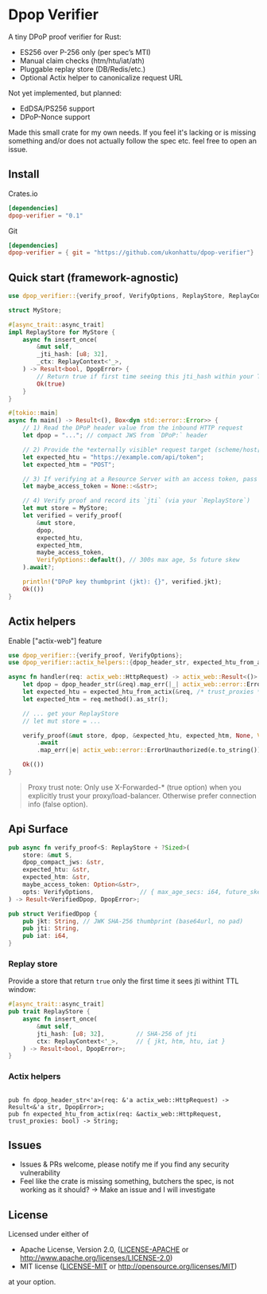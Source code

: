 
# Dpop Verifier

A tiny DPoP proof verifier for Rust:
- ES256 over P-256 only (per spec’s MTI)
- Manual claim checks (htm/htu/iat/ath)
- Pluggable replay store (DB/Redis/etc.)
- Optional Actix helper to canonicalize request URL

Not yet implemented, but planned:
- EdDSA/PS256 support
- DPoP-Nonce support

Made this small crate for my own needs. If you feel it's lacking or is missing something and/or does not actually follow the spec etc. feel free to open an issue.

## Install

Crates.io
```toml
[dependencies]
dpop-verifier = "0.1"
```

Git 
```toml
[dependencies]
dpop-verifier = { git = "https://github.com/ukonhattu/dpop-verifier"}
```

## Quick start (framework-agnostic)

```rust
use dpop_verifier::{verify_proof, VerifyOptions, ReplayStore, ReplayContext, DpopError};

struct MyStore;

#[async_trait::async_trait]
impl ReplayStore for MyStore {
    async fn insert_once(
        &mut self,
        _jti_hash: [u8; 32],
        _ctx: ReplayContext<'_>,
    ) -> Result<bool, DpopError> {
        // Return true if first time seeing this jti_hash within your TTL, else false.
        Ok(true)
    }
}

#[tokio::main]
async fn main() -> Result<(), Box<dyn std::error::Error>> {
    // 1) Read the DPoP header value from the inbound HTTP request
    let dpop = "..."; // compact JWS from `DPoP:` header

    // 2) Provide the *externally visible* request target (scheme/host[:port]/path) and method
    let expected_htu = "https://example.com/api/token";
    let expected_htm = "POST";

    // 3) If verifying at a Resource Server with an access token, pass it here (binds `ath`)
    let maybe_access_token = None::<&str>;

    // 4) Verify proof and record its `jti` (via your `ReplayStore`)
    let mut store = MyStore;
    let verified = verify_proof(
        &mut store,
        dpop,
        expected_htu,
        expected_htm,
        maybe_access_token,
        VerifyOptions::default(), // 300s max age, 5s future skew
    ).await?;

    println!("DPoP key thumbprint (jkt): {}", verified.jkt);
    Ok(())
}
```

## Actix helpers

Enable ["actix-web"] feature

```rust
use dpop_verifier::{verify_proof, VerifyOptions};
use dpop_verifier::actix_helpers::{dpop_header_str, expected_htu_from_actix};

async fn handler(req: actix_web::HttpRequest) -> actix_web::Result<()> {
    let dpop = dpop_header_str(&req).map_err(|_| actix_web::error::ErrorUnauthorized("DPoP"))?;
    let expected_htu = expected_htu_from_actix(&req, /* trust_proxies */ false); //(see proxy trust note)
    let expected_htm = req.method().as_str();

    // ... get your ReplayStore
    // let mut store = ...

    verify_proof(&mut store, dpop, &expected_htu, expected_htm, None, VerifyOptions::default())
        .await
        .map_err(|e| actix_web::error::ErrorUnauthorized(e.to_string()))?;

    Ok(())
}
```

> Proxy trust note: Only use X-Forwarded-* (true option) when you explicitly trust your proxy/load-balancer. Otherwise prefer connection info (false option).

## Api Surface
```rust
pub async fn verify_proof<S: ReplayStore + ?Sized>(
    store: &mut S,
    dpop_compact_jws: &str,
    expected_htu: &str,
    expected_htm: &str,
    maybe_access_token: Option<&str>,
    opts: VerifyOptions,             // { max_age_secs: i64, future_skew_secs: i64 } (Default: 300 / 5..120)
) -> Result<VerifiedDpop, DpopError>;

pub struct VerifiedDpop {
    pub jkt: String, // JWK SHA-256 thumbprint (base64url, no pad)
    pub jti: String,
    pub iat: i64,
}

```

### Replay store
Provide a store that return `true` only the first time it sees jti withint TTL window:
```rust
#[async_trait::async_trait]
pub trait ReplayStore {
    async fn insert_once(
        &mut self,
        jti_hash: [u8; 32],         // SHA-256 of jti
        ctx: ReplayContext<'_>,     // { jkt, htm, htu, iat }
    ) -> Result<bool, DpopError>;
}
```

### Actix helpers
```

pub fn dpop_header_str<'a>(req: &'a actix_web::HttpRequest) -> Result<&'a str, DpopError>;
pub fn expected_htu_from_actix(req: &actix_web::HttpRequest, trust_proxies: bool) -> String;
```

## Issues

- Issues & PRs welcome, please notify me if you find any security vulnerability
- Feel like the crate is missing something, butchers the spec, is not working as it should? -> Make an issue and I will investigate

## License

Licensed under either of

 * Apache License, Version 2.0, ([LICENSE-APACHE](LICENSE-APACHE) or http://www.apache.org/licenses/LICENSE-2.0)
 * MIT license ([LICENSE-MIT](LICENSE-MIT) or http://opensource.org/licenses/MIT)

at your option.

